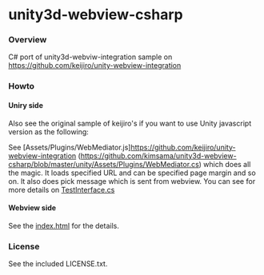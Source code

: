 unity3d-webview-csharp
======================

### Overview

C# port of unity3d-webviw-integration sample on https://github.com/keijiro/unity-webview-integration

### Howto

#### Uniry side

Also see the original sample of keijiro's if you want to use Unity javascript version as the following:

See [Assets/Plugins/WebMediator.js]https://github.com/keijiro/unity-webview-integration
(https://github.com/kimsama/unity3d-webview-csharp/blob/master/unity/Assets/Plugins/WebMediator.cs) which does all the magic. It loads specified URL and can be specified page margin and so on. It also does pick message which is sent from webview. 
You can see for more details on [TestInterface.cs](https://github.com/kimsama/unity3d-webview-csharp/blob/master/unity/Assets/Scripts/TestInterface.cs)

#### Webview side

See the [index.html](https://github.com/keijiro/unity-webview-integration/blob/gh-pages/index.html) for the details.

### License

See the included LICENSE.txt.




